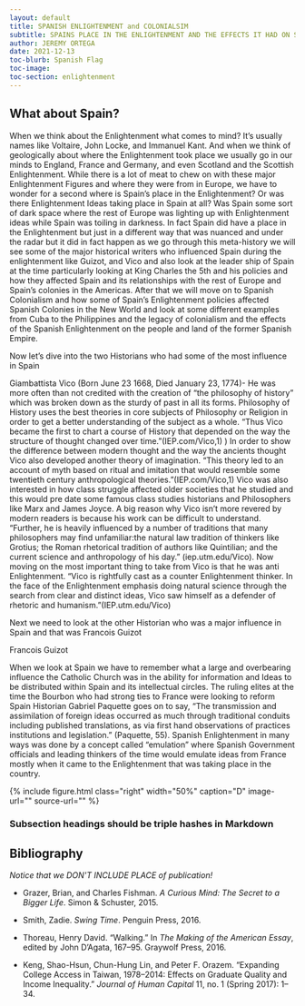 ```yaml
---
layout: default
title: SPANISH ENLIGHTENMENT and COLONIALSIM 
subtitle: SPAINS PLACE IN THE ENLIGHTENMENT AND THE EFFECTS IT HAD ON SPANISH COLONIALISM 
author: JEREMY ORTEGA 
date: 2021-12-13
toc-blurb: Spanish Flag 
toc-image: 
toc-section: enlightenment
---
```





## What about Spain? 
When we think about the Enlightenment what comes to mind? It’s usually names like Voltaire, John Locke, and Immanuel Kant. And when we think of geologically about where the Enlightenment took place we usually go in our minds to England, France and Germany, and even Scotland and the Scottish Enlightenment. While there is a lot of meat to chew on with these major Enlightenment Figures and where they were from in Europe, we have to wonder for a second where is Spain’s place in the Enlightenment? Or was there Enlightenment Ideas taking place in Spain at all? Was Spain some sort of dark space where the rest of Europe was lighting up with Enlightenment ideas while Spain was toiling in darkness. In fact Spain did have a place in the Enlightenment but just in a different way that was nuanced and under the radar but it did in fact happen as we go through this meta-history we will see some of the major historical writers who influenced Spain during the enlightenment like Guizot, and Vico and also look at the leader ship of Spain at the time particularly looking at King Charles the 5th and his policies and how they affected Spain and its relationships with the rest of Europe and Spain’s colonies in the Americas. After that we will move on to Spanish Colonialism and how some of Spain’s Enlightenment policies affected Spanish Colonies in the New World and look at some different examples from Cuba to the Philippines and the legacy of colonialism and the effects of the Spanish Enlightenment on the people and land of the former Spanish Empire.

Now let’s dive into the two Historians who had some of the most influence in Spain 

Giambattista Vico (Born June 23 1668, Died January 23, 1774)- He was more often than not credited with the creation of “the philosophy of history” which was broken down as the sturdy of past in all its forms. Philosophy of History uses the best theories in core subjects of Philosophy or Religion in order to get a better understanding of the subject as a whole. “Thus Vico became the first to chart a course of History that depended on the way the structure of thought changed over time.”(IEP.com/Vico,1) ) In order to show the difference between modern thought and the way the ancients  thought Vico also developed another theory of imagination. “This theory led to an account of myth based on ritual and imitation that would resemble some twentieth century anthropological theories.”(IEP.com/Vico,1) Vico was also interested in how class struggle affected older societies that he studied and this would pre date some famous class studies historians and Philosophers like Marx and James Joyce. A big reason why Vico isn’t more revered by modern readers is because his work can be difficult to understand. “Further, he is heavily influenced by a number of traditions that many philosophers may find unfamiliar:the natural law tradition of thinkers like Grotius; the Roman rhetorical tradition of authors like Quintilian; and the current science and anthropology of his day.” (iep.utm.edu/Vico). Now moving on the most important thing to take from Vico is that he was anti Enlightenment. “Vico is rightfully cast as a counter Enlightenment thinker. In the face of the Enlightenment emphasis doing natural science through the search from clear and distinct ideas, Vico saw himself as a defender of rhetoric and humanism.”(IEP.utm.edu/Vico) 

Next we need to look at the other Historian who was a major influence in Spain and that was Francois Guizot 

Francois Guizot 


When we look at Spain we have to remember what a large and overbearing influence the Catholic Church was in the ability for information and Ideas to be distributed within Spain and its intellectual circles. The ruling elites at the time the Bourbon who had strong ties to France were looking to reform Spain Historian Gabriel Paquette goes on to say, “The transmission and assimilation of foreign ideas occurred as much through traditional conduits including published translations, as via first hand observations of practices institutions and legislation.” (Paquette, 55). Spanish Enlightenment in many ways was done by a concept called “emulation” where Spanish Government officials and leading thinkers of the time would emulate ideas from France mostly when it came to the Enlightenment that was taking place in the country.  


{% include figure.html
  class="right"
  width="50%"
  caption="D"
  image-url=""
  source-url=""
%}



### Subsection headings should be triple hashes in Markdown



## Bibliography

_Notice that we DON'T INCLUDE PLACE of publication!_

- Grazer, Brian, and Charles Fishman. _A Curious Mind: The Secret to a Bigger Life_. Simon & Schuster, 2015.

- Smith, Zadie. _Swing Time_. Penguin Press, 2016.

- Thoreau, Henry David. “Walking.” In _The Making of the American Essay_, edited by John D’Agata, 167–95. Graywolf Press, 2016.

- Keng, Shao-Hsun, Chun-Hung Lin, and Peter F. Orazem. “Expanding College Access in Taiwan, 1978–2014: Effects on Graduate Quality and Income Inequality.” _Journal of Human Capital_ 11, no. 1 (Spring 2017): 1–34.
